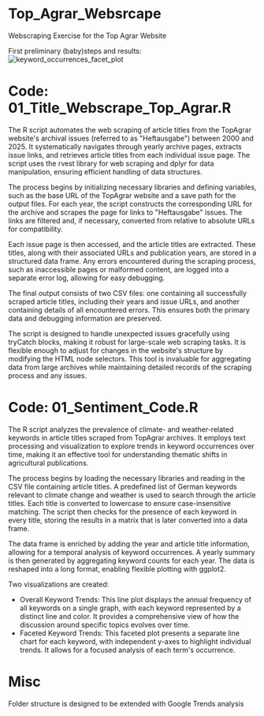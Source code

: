 # Top_Agrar_Websrcape
 Webscraping Exercise for the Top Agrar Website

First preliminary (baby)steps and results:
![keyword_occurrences_facet_plot](https://github.com/user-attachments/assets/2952ccd5-03b3-45f5-b055-8cddc768e31f)

# Code: 01_Title_Webscrape_Top_Agrar.R

The R script automates the web scraping of article titles from the TopAgrar website's archival issues (referred to as "Heftausgabe") between 2000 and 2025. It systematically navigates through yearly archive pages, extracts issue links, and retrieves article titles from each individual issue page. The script uses the rvest library for web scraping and dplyr for data manipulation, ensuring efficient handling of data structures.

The process begins by initializing necessary libraries and defining variables, such as the base URL of the TopAgrar website and a save path for the output files. For each year, the script constructs the corresponding URL for the archive and scrapes the page for links to "Heftausgabe" issues. The links are filtered and, if necessary, converted from relative to absolute URLs for compatibility.

Each issue page is then accessed, and the article titles are extracted. These titles, along with their associated URLs and publication years, are stored in a structured data frame. Any errors encountered during the scraping process, such as inaccessible pages or malformed content, are logged into a separate error log, allowing for easy debugging.

The final output consists of two CSV files: one containing all successfully scraped article titles, including their years and issue URLs, and another containing details of all encountered errors. This ensures both the primary data and debugging information are preserved.

The script is designed to handle unexpected issues gracefully using tryCatch blocks, making it robust for large-scale web scraping tasks. It is flexible enough to adjust for changes in the website's structure by modifying the HTML node selectors. This tool is invaluable for aggregating data from large archives while maintaining detailed records of the scraping process and any issues.


# Code: 01_Sentiment_Code.R

The R script analyzes the prevalence of climate- and weather-related keywords in article titles scraped from TopAgrar archives. It employs text processing and visualization to explore trends in keyword occurrences over time, making it an effective tool for understanding thematic shifts in agricultural publications.

The process begins by loading the necessary libraries and reading in the CSV file containing article titles. A predefined list of German keywords relevant to climate change and weather is used to search through the article titles. Each title is converted to lowercase to ensure case-insensitive matching. The script then checks for the presence of each keyword in every title, storing the results in a matrix that is later converted into a data frame.

The data frame is enriched by adding the year and article title information, allowing for a temporal analysis of keyword occurrences. A yearly summary is then generated by aggregating keyword counts for each year. The data is reshaped into a long format, enabling flexible plotting with ggplot2.

Two visualizations are created:

- Overall Keyword Trends: This line plot displays the annual frequency of all keywords on a single graph, with each keyword represented by a distinct line and color. It provides a comprehensive view of how the discussion around specific topics evolves over time.
- Faceted Keyword Trends: This faceted plot presents a separate line chart for each keyword, with independent y-axes to highlight individual trends. It allows for a focused analysis of each term's occurrence.

# Misc

Folder structure is designed to be extended with Google Trends analysis

